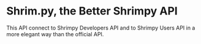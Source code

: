 # Shrim.py, the Better Shrimpy API

This API connect to Shrimpy Developers API and to Shrimpy Users API
in a more elegant way than the official API.
